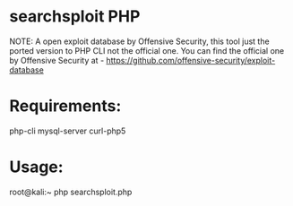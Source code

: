 # searchsploit PHP

NOTE: A open exploit database by Offensive Security, this tool just the ported version to PHP CLI not the official one.
You can find the official one by Offensive Security at - https://github.com/offensive-security/exploit-database

Requirements:
=============
php-cli 
mysql-server
curl-php5

Usage:
=======
root@kali:~ php searchsploit.php
